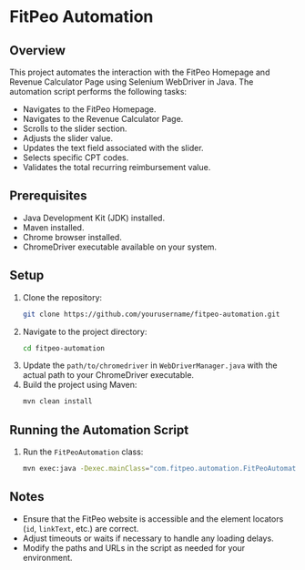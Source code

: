 # FitPeo Automation

## Overview
This project automates the interaction with the FitPeo Homepage and Revenue Calculator Page using Selenium WebDriver in Java. The automation script performs the following tasks:
- Navigates to the FitPeo Homepage.
- Navigates to the Revenue Calculator Page.
- Scrolls to the slider section.
- Adjusts the slider value.
- Updates the text field associated with the slider.
- Selects specific CPT codes.
- Validates the total recurring reimbursement value.

## Prerequisites
- Java Development Kit (JDK) installed.
- Maven installed.
- Chrome browser installed.
- ChromeDriver executable available on your system.

## Setup
1. Clone the repository:
    ```bash
    git clone https://github.com/yourusername/fitpeo-automation.git
    ```
2. Navigate to the project directory:
    ```bash
    cd fitpeo-automation
    ```
3. Update the `path/to/chromedriver` in `WebDriverManager.java` with the actual path to your ChromeDriver executable.
4. Build the project using Maven:
    ```bash
    mvn clean install
    ```

## Running the Automation Script
1. Run the `FitPeoAutomation` class:
    ```bash
    mvn exec:java -Dexec.mainClass="com.fitpeo.automation.FitPeoAutomation"
    ```

## Notes
- Ensure that the FitPeo website is accessible and the element locators (`id`, `linkText`, etc.) are correct.
- Adjust timeouts or waits if necessary to handle any loading delays.
- Modify the paths and URLs in the script as needed for your environment.
